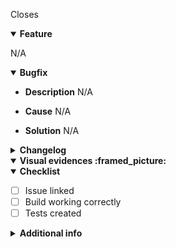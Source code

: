 Closes 

<details open> 
  <summary>
    <b>Feature</b>
  </summary>

N/A
</details>

<details open> 
  <summary>
    <b>Bugfix</b>
  </summary>

- **Description**
N/A

- **Cause**
N/A

- **Solution**
N/A
</details>

<details> 
  <summary>
    <b>Changelog</b>
  </summary>
N/A
</details>

<details open> 
  <summary>
    <b>Visual evidences :framed_picture:</b>
  </summary>

</details>

<details open> 
  <summary>
    <b>Checklist</b>
  </summary>

  - [ ] Issue linked
  - [ ] Build working correctly
  - [ ] Tests created
</details>

<details> 
  <summary>
    <b>Additional info</b>
  </summary>
N/A
</details>
